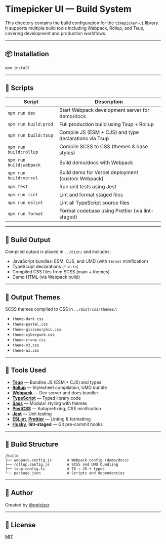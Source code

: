 # Timepicker UI — Build System

This directory contains the build configuration for the `timepicker-ui` library. It supports multiple build tools including Webpack, Rollup, and Tsup, covering development and production workflows.

---

## 📦 Installation

```bash
npm install
```

---

## 🧪 Scripts

| Script                  | Description                                           |
| ----------------------- | ----------------------------------------------------- |
| `npm run dev`           | Start Webpack development server for demo/docs        |
| `npm run build:prod`    | Full production build using Tsup + Rollup             |
| `npm run build:tsup`    | Compile JS (ESM + CJS) and type declarations via Tsup |
| `npm run build:rollup`  | Compile SCSS to CSS (themes & base styles)            |
| `npm run build:webpack` | Build demo/docs with Webpack                          |
| `npm run build:vercel`  | Build demo for Vercel deployment (custom Webpack)     |
| `npm test`              | Run unit tests using Jest                             |
| `npm run lint`          | Lint and format staged files                          |
| `npm run eslint`        | Lint all TypeScript source files                      |
| `npm run format`        | Format codebase using Prettier (via lint-staged)      |

---

## 🧱 Build Output

Compiled output is placed in `../dist/` and includes:

- JavaScript bundles: ESM, CJS, and UMD (with `terser` minification)
- TypeScript declarations (`*.d.ts`)
- Compiled CSS files from SCSS (main + themes)
- Demo HTML (via Webpack build)

---

## 🎨 Output Themes

SCSS themes compiled to CSS in `../dist/css/themes/`:

- `theme-dark.css`
- `theme-pastel.css`
- `theme-glassmorphic.css`
- `theme-cyberpunk.css`
- `theme-crane.css`
- `theme-m3.css`
- `theme-ai.css`

---

## 🔧 Tools Used

- [**Tsup**](https://tsup.egoist.dev/) — Bundles JS (ESM + CJS) and types
- [**Rollup**](https://rollupjs.org/) — Stylesheet compilation, UMD bundle
- [**Webpack**](https://webpack.js.org/) — Dev server and docs bundler
- [**TypeScript**](https://www.typescriptlang.org/) — Typed library code
- [**Sass**](https://sass-lang.com/) — Modular styling with themes
- [**PostCSS**](https://postcss.org/) — Autoprefixing, CSS minification
- [**Jest**](https://jestjs.io/) — Unit testing
- [**ESLint**](https://eslint.org/), [**Prettier**](https://prettier.io/) — Linting & formatting
- [**Husky**](https://typicode.github.io/husky/), **lint-staged** — Git pre-commit hooks

---

## 📁 Build Structure

```
/build
├── webpack.config.js       # Webpack config (demo/docs)
├── rollup.config.js        # SCSS and UMD bundling
├── tsup.config.ts          # TS → JS + types
└── package.json            # Scripts and dependencies
```

---

## 👤 Author

Created by [@pglejzer](https://github.com/pglejzer)

---

## 📄 License

[MIT](../LICENSE)

